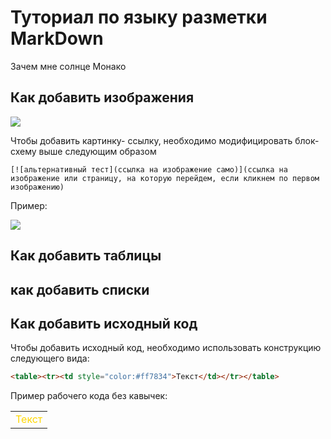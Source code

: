 # Туториал по языку разметки MarkDown

Зачем мне солнце Монако

## Как добавить изображения

![](https://funart.pro/uploads/posts/2021-03/1617048969_52-p-oboi-krasivie-peizazhi-prirodi-56.jpg)

Чтобы добавить картинку- ссылку, необходимо модифицировать блок-схему выше следующим образом

```
[![альтернативный тест](ссылка на изображение само)](ссылка на изображение или страницу, на которую перейдем, если кликнем по первом изображению)
```

Пример:

[![](https://funart.pro/uploads/posts/2021-03/1617048969_52-p-oboi-krasivie-peizazhi-prirodi-56.jpg)](https://www.youtube.com/watch?v=eXXg9zaJvh8)


## Как добавить таблицы

## как добавить списки

## Как добавить исходный код

Чтобы добавить исходный код, необходимо использовать конструкцию следующего вида:
```html
<table><tr><td style="color:#ff7834">Текст</td></tr></table>
```
Пример рабочего кода без кавычек:
<table><tr><td style="color:#FFD700">Текст</td></tr></table>
